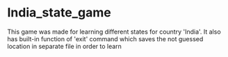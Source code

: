 # India_state_game
This game was made for learning different states for country 'India'. It also has built-in function of 'exit' command which saves the not guessed location in separate file in order to learn
